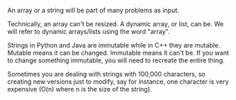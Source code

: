 An array or a string will be part of many problems as input.

Technically, an array can't be resized. A dynamic array, or list, can be. We will refer to dynamic arrays/lists using the word "array".

Strings in Python and Java are immutable while in C++ they are mutable. Mutable means it can be changed. Immutable means it can't be. If you want to change something immutable, you will need to recreate the entire thing.

Sometimes you are dealing with strings with 100,000 characters, so creating new versions just to modify, say for instance, one character is very expensive (O(n) where n is the size of the string).
